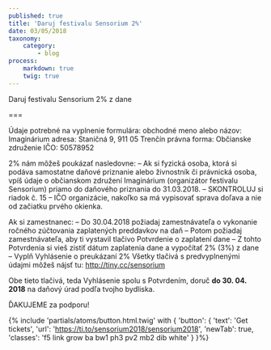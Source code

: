 ```yaml
---
published: true
title: 'Daruj festivalu Sensorium 2%'
date: 03/05/2018
taxonomy:
    category:
        - blog
process:
    markdown: true
    twig: true
---
```


Daruj festivalu Sensorium 2% z dane

===

Údaje potrebné na vyplnenie formulára:
obchodné meno alebo názov: Imaginárium
adresa: Staničná 9, 911 05 Trenčín
právna forma: Občianske združenie
IČO: 50578952

2% nám môžeš poukázať nasledovne:
– Ak si fyzická osoba, ktorá si podáva samostatne daňové priznanie alebo živnostník či právnická osoba, vpíš údaje o občianskom združení Imaginárium (organizátor festivalu Sensorium) priamo do daňového priznania do 31.03.2018.
– SKONTROLUJ si riadok č. 15 – IČO organizácie, nakoľko sa má vypisovať sprava doľava a nie od začiatku prvého okienka.

Ak si zamestnanec:
– Do 30.04.2018 požiadaj zamestnávateľa o vykonanie ročného zúčtovania zaplatených preddavkov na daň 
– Potom požiadaj zamestnávateľa, aby ti vystavil tlačivo Potvrdenie o zaplatení dane 
– Z tohto Potvrdenia si vieš zistiť dátum zaplatenia dane a vypočítať 2% (3%) z dane
– Vyplň Vyhlásenie o preukázaní 2% 
Všetky tlačivá s predvyplnenými údajmi môžeš nájsť tu: http://tiny.cc/sensorium

Obe tieto tlačivá, teda Vyhlásenie spolu s Potvrdením, doruč **do 30. 04. 2018** na daňový úrad podľa tvojho bydliska.

 ĎAKUJEME za podporu!

{% include 'partials/atoms/button.html.twig' with {
    'button': {
        'text': 'Get tickets',
        'url': 'https://ti.to/sensorium2018/sensorium2018',
        'newTab': true,
        'classes': 'f5 link grow ba bw1 ph3 pv2 mb2 dib white'
    }
}%}
